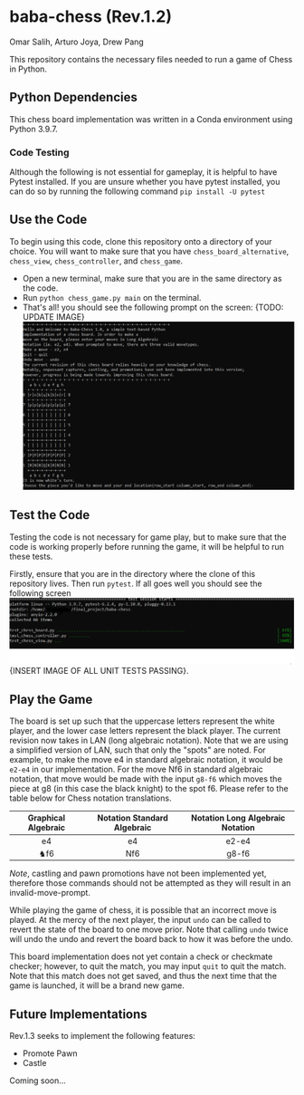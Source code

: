 # baba-chess (Rev.1.2)
Omar Salih, Arturo Joya, Drew Pang

This repository contains the necessary files needed to run a game of Chess in Python.

## Python Dependencies
This chess board implementation was written in a Conda environment using Python 3.9.7.

### Code Testing
Although the following is not essential for gameplay, it is helpful to have Pytest installed. If you are unsure whether you have pytest installed, you can do so by running the following command `pip install -U pytest`

## Use the Code
To begin using this code, clone this repository onto a directory of your choice. You will want to make sure that you have `chess_board_alternative`, `chess_view`, `chess_controller`, and `chess_game`.
- Open a new terminal, make sure that you are in the same directory as the code.
- Run `python chess_game.py main` on the terminal.
- That's all! you should see the following prompt on the screen: {TODO: UPDATE IMAGE}
![Initial_Chess Prompt](./images/mvpchessview.PNG)

## Test the Code
Testing the code is not necessary for game play, but to make sure that the code is working properly before running the game, it will be helpful to run these tests.

Firstly, ensure that you are in the directory where the clone of this repository lives. Then run `pytest`. If all goes well you should see the following screen
![Passed_unit_tests](./images/passedunittests.PNG) {INSERT IMAGE OF ALL UNIT TESTS PASSING}.

## Play the Game
The board is set up such that the uppercase letters represent the white player, and the lower case letters represent the black player. The current revision now takes in LAN (long algebraic notation). Note that we are using a simplified version of LAN, such that only the "spots" are noted. For example, to make the move e4 in standard algebraic notation, it would be `e2-e4` in our implementation. For the move Nf6 in standard algebraic notation, that move would be made with the input `g8-f6` which moves the piece at g8 (in this case the black knight) to the spot f6. Please refer to the table below for Chess notation translations.

|Graphical Algebraic|Notation Standard Algebraic|Notation Long Algebraic Notation|
|:-----------------:|:-------------------------:|:------------------------------:|
|e4|e4|e2-e4|
|♞f6|Nf6|g8-f6|

*Note*, castling and pawn promotions have not been implemented yet, therefore those commands should not be attempted as they will result in an invalid-move-prompt.

While playing the game of chess, it is possible that an incorrect move is played. At the mercy of the next player, the input `undo` can be called to revert the state of the board to one move prior. Note that calling `undo` twice will undo the undo and revert the board back to how it was before the undo.

This board implementation does not yet contain a check or checkmate checker; however, to quit the match, you may input `quit` to quit the match. Note that this match does not get saved, and thus the next time that the game is launched, it will be a brand new game.

## Future Implementations
Rev.1.3 seeks to implement the following features:
- Promote Pawn
- Castle

Coming soon...